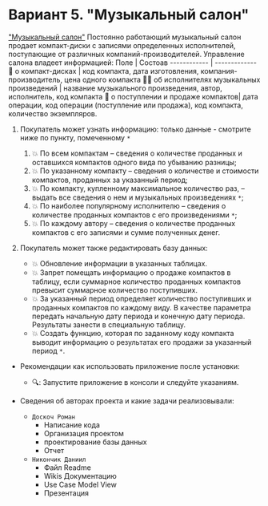 # Вариант 5. "Музыкальный салон"
["Музыкальный салон"](https://docs.google.com/document/d/1ptHzgaXMsTwDr7mI93yTws6mYrQEPfSb83V3Qg2uyUU/edit?usp=sharing)
Постоянно работающий музыкальный салон продает компакт-диски с записями
определенных исполнителей, поступающие от различных компаний-производителей.
Управление салона владеет информацией:
Поле | Состоав
------------ | -------------
📀 о компакт-дисках | код компакта, дата изготовления, компания-производитель, цена одного компакта
👨‍🎤 об исполнителях музыкальных произведений | название музыкального произведения, автор, исполнитель, код компакта
💽 о поступлении и продаже компактов| дата операции, код операции (поступление или продажа), код компакта, количество экземпляров.

1. Покупатель может узнать информацию: только данные - смотрите ниже по пункту, помеченному  `*` 
    1. 💥 По всем компактам – сведения о количестве проданных и оставшихся компактов одного вида по убыванию разницы;
    1. 💥 По указанному компакту – сведения о количестве и стоимости компактов, проданных за указанный период;
    1. 💥 По компакту, купленному максимальное количество раз, – выдать все сведения о нем и музыкальных произведениях `*`;
    1. 💥 По наиболее популярному исполнителю – сведения о количестве проданных компактов с его произведениями `*`;
    1. 💥 По каждому автору – сведения о количестве проданных компактов с его записями и сумме полученных денег.

1. Покупатель может также редактировать базу данных:
    * 💥 Обновление информации в указанных таблицах.
    * 💥 Запрет помещать информацию о продаже компактов в таблицу, если суммарное количество проданных компактов превысит суммарное количество поступивших.
    * 💥 За указанный период определяет количество поступивших и проданных компактов по каждому виду. В качестве параметра передать начальную дату
        периода и конечную дату периода. Результаты занести в специальную таблицу.
    * 💥 Создать функцию, которая по заданному коду компакта выводит информацию о результатах его продажи за указанный период `*`.

* Рекомендации как использовать приложение после установки:
   * 🔍: Запустите приложение в консоли и следуйте указаниям.
   
* Сведения об авторах проекта и какие задачи реализовывали:
    * `Доскоч Роман`   
        * Написание кода 
        * Организация проектом
        * проектирование базы данных
        * Отчет
    * `Никончик Даниил`
        * Файл Readme
        * Wikis Документацию
        * Use Case Model View
        * Презентация
